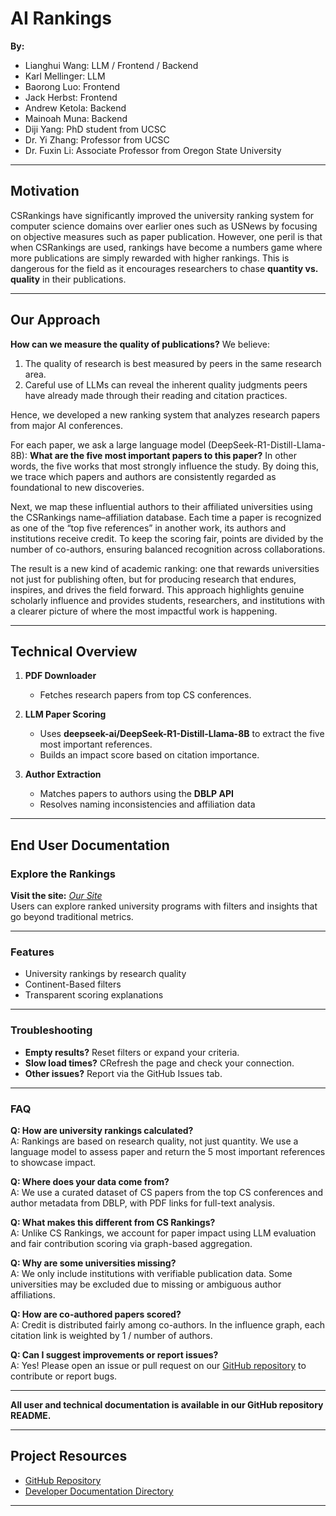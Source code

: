 # AI Rankings

**By:**  
- Lianghui Wang: LLM / Frontend / Backend
- Karl Mellinger: LLM
- Baorong Luo: Frontend 
- Jack Herbst: Frontend  
- Andrew Ketola: Backend
- Mainoah Muna: Backend
- Diji Yang: PhD student from UCSC
- Dr. Yi Zhang: Professor from UCSC
- Dr. Fuxin Li: Associate Professor from Oregon State University

---

## Motivation

CSRankings have significantly improved the university ranking system for computer science domains over earlier ones such as USNews by focusing on objective measures such as paper publication. However, one peril is that when CSRankings are used, rankings have become a numbers game where more publications are simply rewarded with higher rankings. This is dangerous for the field as it encourages researchers to chase **quantity vs. quality** in their publications.  

---

## Our Approach

**How can we measure the quality of publications?**
We believe:
1. The quality of research is best measured by peers in the same research area.
2. Careful use of LLMs can reveal the inherent quality judgments peers have already made through their reading and citation practices.

Hence, we developed a new ranking system that analyzes research papers from major AI conferences.

For each paper, we ask a large language model (DeepSeek-R1-Distill-Llama-8B):
**What are the five most important papers to this paper?**
In other words, the five works that most strongly influence the study. By doing this, we trace which papers and authors are consistently regarded as foundational to new discoveries.

Next, we map these influential authors to their affiliated universities using the CSRankings name–affiliation database. Each time a paper is recognized as one of the “top five references” in another work, its authors and institutions receive credit. To keep the scoring fair, points are divided by the number of co-authors, ensuring balanced recognition across collaborations.

The result is a new kind of academic ranking: one that rewards universities not just for publishing often, but for producing research that endures, inspires, and drives the field forward. This approach highlights genuine scholarly influence and provides students, researchers, and institutions with a clearer picture of where the most impactful work is happening.

---

## Technical Overview

1. **PDF Downloader**  
   - Fetches research papers from top CS conferences.

2. **LLM Paper Scoring**  
   - Uses **deepseek-ai/DeepSeek-R1-Distill-Llama-8B** to extract the five most important references.  
   - Builds an impact score based on citation importance.

3. **Author Extraction**  
   - Matches papers to authors using the **DBLP API**  
   - Resolves naming inconsistencies and affiliation data 

---

## End User Documentation

### Explore the Rankings

**Visit the site:** *[Our Site](https://lianghui818.github.io/revolutionizing-higher-ed-rankings/public/)*  
Users can explore ranked university programs with filters and insights that go beyond traditional metrics.

---

### Features

- University rankings by research quality
- Continent-Based filters 
- Transparent scoring explanations 

---

### Troubleshooting

- **Empty results?** Reset filters or expand your criteria.
- **Slow load times?** CRefresh the page and check your connection.
- **Other issues?** Report via the GitHub Issues tab.

---

### FAQ

**Q: How are university rankings calculated?**  
A: Rankings are based on research quality, not just quantity. We use a language model to assess paper and return the 5 most important references to showcase impact.

**Q: Where does your data come from?**  
A: We use a curated dataset of CS papers from the top CS conferences and author metadata from DBLP, with PDF links for full-text analysis.

**Q: What makes this different from CS Rankings?**  
A: Unlike CS Rankings, we account for paper impact using LLM evaluation and fair contribution scoring via graph-based aggregation.

**Q: Why are some universities missing?**  
A: We only include institutions with verifiable publication data. Some universities may be excluded due to missing or ambiguous author affiliations.

**Q: How are co-authored papers scored?**  
A: Credit is distributed fairly among co-authors. In the influence graph, each citation link is weighted by 1 / number of authors.

**Q: Can I suggest improvements or report issues?**  
A: Yes! Please open an issue or pull request on our [GitHub repository](https://github.com/Lianghui818/revolutionizing-higher-ed-rankings) to contribute or report bugs.

---

**All user and technical documentation is available in our GitHub repository README.**

---

## Project Resources

- [GitHub Repository](https://github.com/Lianghui818/revolutionizing-higher-ed-rankings)
- [Developer Documentation Directory](https://github.com/Lianghui818/revolutionizing-higher-ed-rankings/tree/main/docs)

--- 
